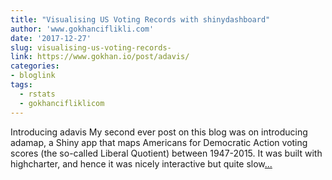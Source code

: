 ```yaml
---
title: "Visualising US Voting Records with shinydashboard"
author: 'www.gokhanciflikli.com'
date: '2017-12-27'
slug: visualising-us-voting-records-
link: https://www.gokhan.io/post/adavis/
categories:
- bloglink
tags:
  - rstats
  - gokhancifliklicom
---
```


Introducing adavis My second ever post on this blog was on introducing adamap, a Shiny app that maps Americans for Democratic Action voting scores (the so-called Liberal Quotient) between 1947-2015. It was built with highcharter, and hence it was nicely interactive but quite slow[... <i class="fas fa-external-link-alt"></i>](https://www.gokhan.io/post/adavis/)

